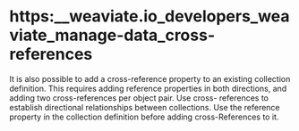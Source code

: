 # https:\_\_weaviate.io_developers_weaviate_manage-data_cross-references

It is also possible to add a cross-reference property to an existing collection definition. This requires adding reference properties in both directions, and adding two cross-references per object pair. Use cross- references to establish directional relationships between collections. Use the reference property in the collection definition before adding cross-References to it.
